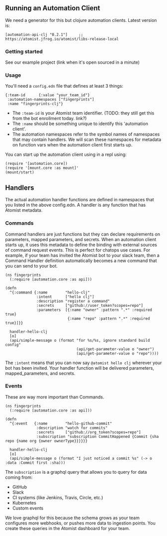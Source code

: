 ## Running an Automation Client

We need a generator for this but clojure automation clients.  Latest version is:

```
[automation-api-clj "0.2.1"]     ;; https://atomist.jfrog.io/atomist/libs-release-local 
```

### Getting started

See our example project (link when it's open sourced in a minute)

### Usage

You'll need a `config.edn` file that defines at least 3 things:

```
{:team-id      {:value "your_team_id"}
 :automation-namespaces ["fingerprints"]
 :name "fingerprints-clj"}
```

* The `:team-id` is your Atomist team identifier.  (TODO:  they still get this from the bot enrollment today.  link?)
* The `:name` should be something unique to identify this 'automation client'.
* The automation namespaces refer to the symbol names of namespaces that may contain handlers.  We will scan these
  namespaces for metadata on function vars when the automation client first starts up.

You can start up the automation client using in a repl using:

```
(require '[automation.core])
(require '[mount.core :as mount]'
(mount/start)
```

## Handlers

The actual automation handler functions are defined in namespaces that you listed in the above config.edn.  A handler is any
function that has Atomist metadata.

### Commands

Command handlers are just functions but they can declare requirements on parameters, mapped parameters, and secrets.
When an automation client starts up, it uses this metadata to define the binding with external sources of command
request events.  This is perfect for chatops use cases.  For example, if your team has invited the Atomist bot
to your slack team, then a Command Handler definition automatically becomes a new command that you can send to your
bot.

```
(ns fingerprints
  (:require [automation.core :as api]))

(defn
  ^{:command {:name        "hello-clj"
              :intent      ["hello clj"]
              :description "register a command"
              :secrets     ["github://user_token?scopes=repo"]
              :parameters  [{:name "owner" :pattern ".*" :required true}
                            {:name "repo" :pattern ".*" :required true}]}}

  handler-hello-clj
  [o]
  (api/simple-message o (format "for %s/%s, ignore standard build config"
                                (api/get-parameter-value o "owner")
                                (api/get-parameter-value o "repo"))))
```

The `:intent` means that you can now say `@atomist hello clj` wherever your bot has been invited.  Your handler
function will be delivered parameters, mapped_parameters, and secrets.

### Events

These are way more important than Commands.

```
(ns fingerprints
  (:require [automation.core :as api]))

(defn
  ^{:event   {:name        "hello-github-commit"
              :description "watch for commits"
              :secrets     ["github://org_token?scopes=repo"]
              :subscription "subscription CommitHappened {Commit {sha repo {name org {owner ownerType}}}}}}

  handler-hello-clj
  [o]
  (api/simple-message o (format "I just noticed a commit %s" (-> o :data :Commit first :sha)))
```

The `subscription` is a graphql query that allows you to query for data coming from:

* GitHub
* Slack
* CI systems (like Jenkins, Travis, Circle, etc.)
* Kubernetes
* Custom events

We love graphql for this because the schema grows as your team configures more webhooks, or pushes more data to
ingestion points.  You create these queries in the Atomist dashboard for your team.

